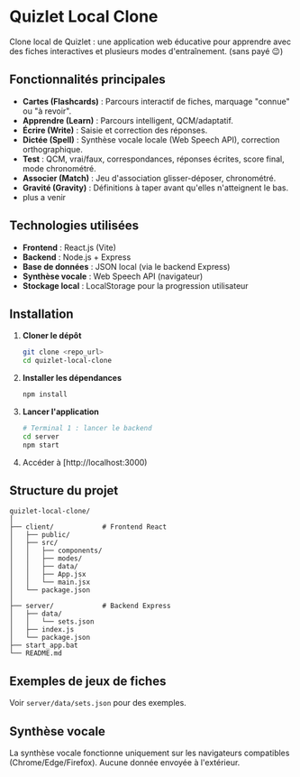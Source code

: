 # Quizlet Local Clone

Clone local de Quizlet : une application web éducative pour apprendre avec des fiches interactives et plusieurs modes d'entraînement. (sans payé 😉)

## Fonctionnalités principales

- **Cartes (Flashcards)** : Parcours interactif de fiches, marquage "connue" ou "à revoir".
- **Apprendre (Learn)** : Parcours intelligent, QCM/adaptatif.
- **Écrire (Write)** : Saisie et correction des réponses.
- **Dictée (Spell)** : Synthèse vocale locale (Web Speech API), correction orthographique.
- **Test** : QCM, vrai/faux, correspondances, réponses écrites, score final, mode chronométré.
- **Associer (Match)** : Jeu d'association glisser-déposer, chronométré.
- **Gravité (Gravity)** : Définitions à taper avant qu'elles n'atteignent le bas.
- plus a venir 

## Technologies utilisées

- **Frontend** : React.js (Vite)
- **Backend** : Node.js + Express
- **Base de données** : JSON local (via le backend Express)
- **Synthèse vocale** : Web Speech API (navigateur)
- **Stockage local** : LocalStorage pour la progression utilisateur

## Installation

1. **Cloner le dépôt**

   ```bash
   git clone <repo_url>
   cd quizlet-local-clone
   ```

2. **Installer les dépendances**

   ```bash
   npm install

3. **Lancer l'application**

   ```bash
   # Terminal 1 : lancer le backend
   cd server
   npm start

4. Accéder à [http://localhost:3000)

## Structure du projet

```
quizlet-local-clone/
│
├── client/            # Frontend React
│   ├── public/
│   ├── src/
│   │   ├── components/
│   │   ├── modes/
│   │   ├── data/
│   │   ├── App.jsx
│   │   └── main.jsx
│   └── package.json
│
├── server/            # Backend Express
│   ├── data/
│   │   └── sets.json
│   ├── index.js
│   └── package.json
├── start_app.bat
└── README.md
```

## Exemples de jeux de fiches

Voir `server/data/sets.json` pour des exemples.

## Synthèse vocale

La synthèse vocale fonctionne uniquement sur les navigateurs compatibles (Chrome/Edge/Firefox). Aucune donnée envoyée à l'extérieur.
